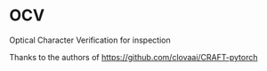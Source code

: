 # OCV
Optical Character Verification for inspection

Thanks to the authors of https://github.com/clovaai/CRAFT-pytorch 
